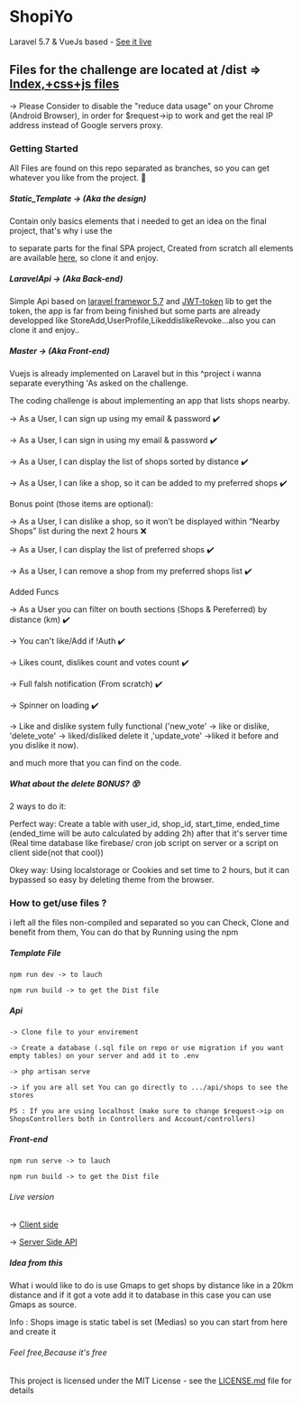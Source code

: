 # ShopiYo
Laravel 5.7 & VueJs based - [See it live](http://shopiyo.aubbusta.com)

## Files for the challenge are located at /dist => [Index,+css+js files](https://github.com/ayoub-bousetta/ShopiYo/tree/master/dist)

-> Please Consider to disable the "reduce data usage" on your Chrome (Android Browser), in order for $request->ip to work and get the real IP address instead of Google servers proxy.

### Getting Started

All Files are found on this repo separated as branches, so you can get whatever you like from the project. :high_brightness:


##### Static_Template -> (Aka the design)

Contain only basics elements that i needed to get an idea on the final project, that's why i use the <section> to separate parts for the final SPA project, Created from scratch all elements are available [here](https://github.com/ayoub-bousetta/ShopiYo/tree/Static_Template), so clone it and enjoy.

 
##### LaravelApi -> (Aka Back-end)

Simple Api based on [laravel framewor 5.7](https://laravel.com) and  [JWT-token](https://jwt-auth.readthedocs.io/en/develop/) lib  to get the token, the app is far from being finished but some parts are already developped like StoreAdd,UserProfile,LikeddislikeRevoke...also you can clone it and enjoy..


##### Master -> (Aka Front-end)

Vuejs is already implemented on Laravel but in this ^project i wanna separate everything 'As asked on the challenge.


The coding challenge is about implementing an app that lists shops nearby.

-> As a User, I can sign up using my email & password :heavy_check_mark: 

-> As a User, I can sign in using my email & password :heavy_check_mark: 

-> As a User, I can display the list of shops sorted by distance :heavy_check_mark: 

-> As a User, I can like a shop, so it can be added to my preferred shops :heavy_check_mark: 


Bonus point (those items are optional):

-> As a User, I can dislike a shop, so it won’t be displayed within “Nearby Shops” list during the next 2 hours :x:

-> As a User, I can display the list of preferred shops :heavy_check_mark: 

-> As a User, I can remove a shop from my preferred shops list :heavy_check_mark: 

Added Funcs

-> As a User you can filter on bouth sections (Shops & Pereferred) by distance (km) :heavy_check_mark: 

-> You can't like/Add if !Auth :heavy_check_mark: 

-> Likes count, dislikes count and votes count :heavy_check_mark: 

-> Full falsh notification (From scratch) :heavy_check_mark: 

-> Spinner on loading :heavy_check_mark: 

-> Like and dislike system fully functional ('new_vote' -> like or dislike, 'delete_vote' -> liked/disliked delete it ,'update_vote' ->liked it before and you dislike it now).

and much more that you can find on the code.

##### What about the  delete BONUS? :dizzy_face:

2 ways to do it: 

Perfect way: Create a table with user_id, shop_id, start_time, ended_time (ended_time will be auto calculated by adding 2h) after that it's server time (Real time database like firebase/ cron job script on server or a script on client side{not that cool})

Okey way: Using localstorage or Cookies and set time to 2 hours, but it can bypassed so easy by deleting theme from the browser.



### How to get/use files ?

i left all the files non-compiled and separated so you can Check, Clone and benefit from them, You can do that by Running using the npm



##### Template File

```
npm run dev -> to lauch 
```
```
npm run build -> to get the Dist file
```


##### Api


```
-> Clone file to your envirement

-> Create a database (.sql file on repo or use migration if you want empty tables) on your server and add it to .env

-> php artisan serve

-> if you are all set You can go directly to .../api/shops to see the stores

PS : If you are using localhost (make sure to change $request->ip on ShopsControllers both in Controllers and Account/controllers)

```


##### Front-end

```
npm run serve -> to lauch 
```
```
npm run build -> to get the Dist file
```

###### Live version 

-> [Client side](http://shopiyo.aubbusta.com)

-> [Server Side API](http://shopiyoapi.aubbusta.com/api/shops)


##### Idea from this

What i would like to do is use Gmaps to get shops by distance like in a 20km distance and if it got a vote add it to database in this case you can use Gmaps as source.

Info : Shops image is static tabel is set (Medias) so you can start from here and create it

######  Feel free,Because it's free

This project is licensed under the MIT License - see the [LICENSE.md](LICENSE.md) file for details
